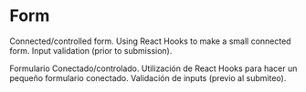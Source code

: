 # Form
Connected/controlled form. Using React Hooks to make a small connected form. Input validation (prior to submission).

Formulario Conectado/controlado. Utilización de React Hooks para hacer un pequeño formulario conectado. Validación de inputs (previo al submiteo).

